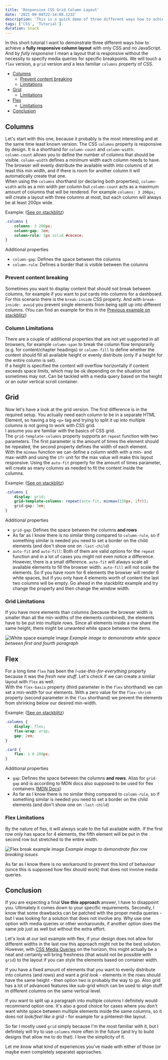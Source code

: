 ```yaml
---
title: 'Responsive CSS Grid Column Layout'
date: '2021-09-04T22:14:08.123Z'
description: 'This is a quick demo of three different ways how to achieve a fully responsive column layout with purely CSS'
tags: ['CSS', 'Tutorial']
duration: Snack
---
```


In this short tutorial I want to demonstrate three different ways how to achieve a **fully responsive column layout** with
only CSS and no JavaScript. And by _fully responsive_ I mean a layout that is responsive without the necessity to specify
media queries for specific breakpoints.
We will touch a `flex` version, a `grid` version and a less familiar `columns` property of CSS.

- [Columns](#columns)
    - [Prevent content breaking](#prevent-content-breaking)
    - [Limitations](#column-limitations)
- [Grid](#grid)
    - [Limitations](#grid-limitations)
- [Flex](#flex)
    - [Limitations](#flex-limitations)
- [Conclusion](#conclusion)

## Columns

Let's start with this one, because it probably is the most interesting and at the same time least known version.
The CSS `columns` property is responsive by design. It is a shorthand for `column-count` and `column-width`.  
`column-count` allows you to define the number of columns that should be visible. `column-width` defines a minimum width each
column needs to have. The browser will evenly distribute the available width into columns of at least this min width, and if
there is room for another column it will automatically create that one.  
When using the `columns` shorthand (or declaring both properties), `column-width` acts as a min width per column but `column-count`
acts as a maximum amount of columns that will be rendered. For example `columns: 3 200px;` will create a layout with three columns
at most, but each column will always be at least 200px wide.

Example: ([See on stackblitz](https://stackblitz.com/edit/js-zzuvmn?file=style.css))

```css
.columns {
    columns: 3 200px;
    column-gap: 3em;
    column-rule: 1px solid #cecece;
}
```

Additional properties

- `column-gap`: Defines the space between the columns
- `column-rule`: Defines a border that is visible between the columns

### Prevent content breaking

Sometimes you want to display content that should not break between columns, for example if you want to put cards into columns for a dashboard.
For this scenario there is the `break-inside` CSS property. And with `break-inside: avoid` you prevent single elements from being
split up into different columns. (You can find an example for this in the [Previous example on stackblitz](https://stackblitz.com/edit/js-zzuvmn?file=style.css))

### Column Limitations

There are a couple of additional properties that are not yet supported in all browsers, for example `column-span` to break the column flow
temporarily (e.g. for content/chapter headings) or `column-fill` to define whether the content should fill all available height or
evenly distribute (only if a height for the entire column is set).  
If a height is specified the content will overflow horizontally if content exceeds space limits, which may be ok depending on the
situation but sometimes may not. Can be tackled with a media query based on the height or an outer vertical scroll container.

## Grid

Now let's have a look at the grid version. The first difference is in the required setup. You actually need each column to be
in a separate HTML Element, so having a big `<p>` tag and trying to split it up into multiple columns is not going to work
with CSS grid.  
I assume you are familiar with the basics of CSS grid.  
The `grid-template-columns` property supports an `repeat` function with two parameters. The first parameter is the amount of
times the element should be repeated, the second property defines the width of each element.  
With the `minmax` function we can define a column width with a min- and max-width and using the `1fr` unit for the max value will
make this layout responsive. Using the `auto-fit` property for the amount of times parameter, will create as many columns as
needed to fit the content inside the columns.

Example: ([See on stackblitz](https://stackblitz.com/edit/js-xa31ny?file=style.css))

```css
.columns {
    display: grid;
    grid-template-columns: repeat(auto-fit, minmax(150px, 1fr));
    grid-gap: 3em;
}
```

Additional properties

- `grid-gap`: Defines the space between the columns **and rows**
- As far as I know there is no similar thing compared to `column-rule`, so if something similar is needed you need to set a border on the child elements (and don't show one on `:last-child`)
- `auto-fit` and `auto-fill`: Both of them are valid options for the `repeat` function and in a lot of cases you might not even notice a difference. However, there is a small difference. `auto-fit` will always scale all available elements to fill the browser width. `auto-fill` will not scale the elements. So if you have room for 6 elements the browser will render 6 white spaces, but if you only have 4 elements worth of content the last two columns will be empty. Go ahead in the stackblitz example and try change the property and then change the window width.

### Grid Limitations

If you have more elements than columns (because the browser width is smaller than all the min-widths of the elements combined),
the elements have to be put into multiple rows. Since all elements inside a row share the same height,
there might be unwanted white space between the items.

![White space example image](grid-content-break.png)
_Example image to demonstrate white space between first and fourth paragraph_

## Flex

For a long time `flex` has been the _I-use-this-for-everything_ property because it was the _fresh new stuff_. Let's check if we
can create a similar layout with `flex` as well.  
With the `flex-basis` property (third parameter in the `flex` shorthand) we can set a min-width for our elements. With a zero
value for the `flex-shrink` property (second parameter in the `flex` shorthand) we prevent the elements from shrinking below our
desired min-width.

Example: ([See on stackblitz](https://stackblitz.com/edit/js-yndo9g?file=style.css))

```css
.columns {
    display: flex;
    flex-wrap: wrap;
    gap: 2em;
}

.card {
    flex: 1 0 200px;
}
```

Additional properties

- `gap`: Defines the space between the columns **and rows**. Alias for `grid-gap` and is according to MDN docs also supposed to be used for flex containers ([MDN Docs](https://developer.mozilla.org/en-US/docs/Web/CSS/gap))
- As far as I know there is no similar thing compared to `column-rule`, so if something similar is needed you need to set a border on the child elements (and don't show one on `:last-child`)

### Flex Limitations

By the nature of flex, it will always scale to the full available width. If the first row only has space for 4 elements, the fifth
element will be put in the second row but stretched to the entire width.

![Flex break example image](flex-content-break.png)
_Example image to demonstrate flex row breaking issues_

As far as I know there is no workaround to prevent this kind of behaviour (since this is supposed how flex should work) that does not
involve media queries.

## Conclusion

If you are expecting a final **Use _this_ approach** answer, I have to disappoint you. Ultimately it comes down to your specific
requirements. Secondly, I know that some drawbacks can be patched with the proper media queries - but I was looking for a solution
that does not involve any. Why use one option with media queries or other workarounds, if another option does the same job just as well but without
the extra effort.

Let's look at our last example with flex, if your design does not allow for different widths in the last row this approach might not be the best solution.
However, with [CSS Media Queries](https://developer.mozilla.org/en-US/docs/Web/CSS/CSS_Container_Queries) on the horizon, this might
actually be a neat and certainly will bring freshness (that would not be possible with `grid`) to the layout if
you can style the elements based on container width.

If you have a fixed amount of elements that you want to evenly distribute into columns (and rows) and want a _grid look_ - elements in the rows should have the same height - then
option two is probably the way to go. Also grid has a lot of advanced features like sub-grid which can be used to align stuff in different columns on the same vertical level.

If you want to split up a paragraph into multiple columns I definitely would recommend option one. It's also a good choice for cases where you
don't want white space between multiple elements inside the same columns, so it does not _look/feel like a grid_ - for example for a
pinterest-like layout.

So far I mostly used `grid` simply because I'm the most familiar with it, but I definitely will try to use `columns` more often in the
future (and try to build designs that allow me to do that). I love the simplicity of it.

Let me know what kind of experiences you've made with either of those (or maybe even completely separate) approaches.
